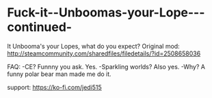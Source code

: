 # Fuck-it--Unboomas-your-Lope---continued-
It Unbooma's your Lopes, what do you expect?
Original mod: http://steamcommunity.com/sharedfiles/filedetails/?id=2508658036

FAQ:
-CE?
Funnny you ask. Yes.
-Sparkling worlds?
Also yes.
-Why?
A funny polar bear man made me do it.

support: https://ko-fi.com/jedi515
